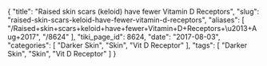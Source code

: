 {
    "title": "Raised skin scars (keloid) have fewer Vitamin D Receptors",
    "slug": "raised-skin-scars-keloid-have-fewer-vitamin-d-receptors",
    "aliases": [
        "/Raised+skin+scars+keloid+have+fewer+Vitamin+D+Receptors+\u2013+Aug+2017",
        "/8624"
    ],
    "tiki_page_id": 8624,
    "date": "2017-08-03",
    "categories": [
        "Darker Skin",
        "Skin",
        "Vit D Receptor"
    ],
    "tags": [
        "Darker Skin",
        "Skin",
        "Vit D Receptor"
    ]
}